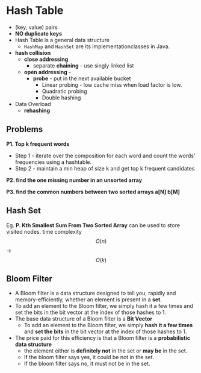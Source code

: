 <extoc></extoc>

# Hash Table

- (key, value) pairs
- **NO duplicate keys**
- Hash Table is a general data structure
    - `HashMap` and `HashSet` are its implementationclasses in Java.
- **hash collision**
    - **close addressing** 
        - separate **chaining** - use singly linked list
    - **open addressing** - 
        - **probe** - put in the next available bucket
            - Linear probing - low cache miss when load factor is low.
            - Quadratic probing
            - Double hashing
- Data Overload
    - **rehashing**

## Problems

__P1. Top k frequent words__

- Step 1 - iterate over the composition for each word and count the words' frequencies using a hashtable.
- Step 2 - maintain a min heap of size k and get top k frequent candidates

__P2. find the one missing number in an unsorted array__

__P3. find the common numbers between two sorted arrays a[N] b[M]__


## Hash Set

Eg. __P. Kth Smallest Sum From Two Sorted Array__
can be used to store visited nodes.
time complexity $$O(n)$$ -> $$O(k)$$

## Bloom Filter

- A Bloom filter is a data structure designed to tell you, rapidly and memory-efficiently, whether an element is present in a **set**.
- To add an element to the Bloom filter, we simply hash it a few times and set the bits in the bit vector at the index of those hashes to 1.
- The base data structure of a Bloom filter is a **Bit Vector**
    - To add an element to the Bloom filter, we simply **hash it a few times** and **set the bits** in the bit vector at the index of those hashes to 1.
- The price paid for this efficiency is that a Bloom filter is a **probabilistic data structure**
    - the element either is **definitely not** in the set or **may be** in the set.
    - If the bloom filter says yes, it could be not in the set.
    - If the bloom filter says no, it must not be in the set.





